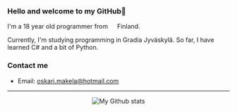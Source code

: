 ### Hello and welcome to my GitHub👋

I'm a 18 year old programmer from <img src="https://cdn-icons-png.flaticon.com/512/323/323359.png" width="13"/> Finland. 

Currently, I'm studying programming in Gradia Jyväskylä. So far, I have learned C# and a bit of Python.

### Contact me
- Email: [oskari.makela@hotmail.com](mailto:oskari.makela@hotmail.com)

___
<p align="center">
  <img src="https://github-readme-stats.vercel.app/api?username=osaama05&show_icons=true&theme=merko&count_private=true" alt="My Github stats" />
</p>


<!--
**osaama05/osaama05** is a ✨ _special_ ✨ repository because its `README.md` (this file) appears on your GitHub profile.

Here are some ideas to get you started:

- 🔭 I’m currently working on ...
- 🌱 I’m currently learning ...
- 👯 I’m looking to collaborate on ...
- 🤔 I’m looking for help with ...
- 💬 Ask me about ...
- 📫 How to reach me: ...
- 😄 Pronouns: ...
- ⚡ Fun fact: ...
<img align="left" src="https://github-readme-stats.vercel.app/api?username=osaama05&show_icons=true&theme=merko&count_private=true"/>
CV (In Finnish): [Link](https://1drv.ms/w/s!AqHKAqSBvEnSgqcCSdCa1hPPCQ-ODQ?e=RAAAPr)
-->
